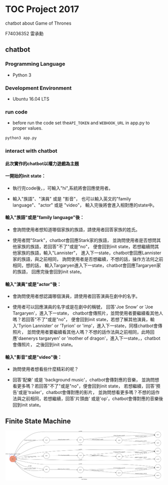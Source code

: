 # TOC Project 2017 

chatbot about Game of Thrones

F74036352 雷承勳 

## chatbot

### Programming Language
* Python 3

### Development Environment
* Ubuntu 16.04 LTS

### run code

* before run the code 
  set the`API_TOKEN` and `WEBHOOK_URL` in app.py  to proper values.
```sh
python3 app.py
```

### interact with chatbot

#### 此次實作的chatbot以權力遊戲為主題

#### 一開始的init state：
* 執行完code後，，可輸入"hi",系統將會回應使用者。

* 輸入"族語"、"演員" 或是 "影音"，
  也可以輸入英文的"family language"、"actor" 或是 "video"，
  輸入完後將會進入相對應的state中。
  
#### 輸入"族語"或是"family language"後：
* 會詢問使用者想知道哪個家族的族語，請使用者回答家族的姓氏。

* 使用者問"Stark"，chatbot會回應Stark家的族語，
  並詢問使用者是否想問其他家族的族語，若回答"不了"或是"no"，
  便會回到init state，若想繼續問其他家族的族語，輸入"Lannister"，
  進入下一state，chatbot會回應Lannister家的族語，與之前相同，
  詢問使用者是否想繼續，不想的話，操作方法何之前相同，想的話，
  輸入Targaryen進入下一state，chatbot會回應Targaryen家的族語，
  回應完後會回到init state。
  
#### 輸入"演員"或是"actor"後：
* 會詢問使用者想認識哪個演員，請使用者回答演員在劇中的名字。

* 使用者可以回應演員的名字或是在劇中的稱號，
  回答'Joe Snow' or 'Joe Targaryen'，進入下一state，
  chatbot會傳照片，並問使用者要繼續看其他人嗎？若回答"不了"或是"no"，
  便會回到init state，若想了解其他演員，輸入'Tyrion Lannister' or
  'Tyrion' or 'imp'，進入下一state，同樣chatbot會傳照片，
  並問使用者要繼續看其他人嗎？不想的話作法與之前相同，此時回應'daenerys targaryen'
  or 'mother of dragon'，進入下一state，，chatbot會傳照片，
  之後回到init state。
  
#### 輸入"影音"或是"video"後：
* 詢問使用者想看些什麼精彩的呢？

* 回答'配樂' 或是 'background music'，chatbot會傳對應的音樂，
  並詢問想看更多嗎？若回答"不了"或是"no"，便會回到init state，
  若想繼續，回答'預告'或是'trailer'，chatbot會傳對應的影片，
  並詢問想看更多嗎？不想的話作法與之前相同，若想繼續，回答'片頭曲'
  或是'op'，chatbot會傳對應的音樂後回到init state。
  
## Finite State Machine
![fsm](./img/show-fsm.png)

